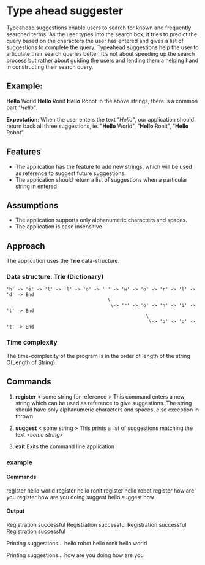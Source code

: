 # Type ahead suggester

Typeahead suggestions enable users to search for known and frequently searched terms. As the user types into the search box, it tries to predict the query based on the characters the user has entered and gives a list of suggestions to complete the query. Typeahead suggestions help the user to articulate their search queries better. It’s not about speeding up the search process but rather about guiding the users and lending them a helping hand in constructing their search query. 

## Example:
**Hello** World
**Hello** Ronit
**Hello** Robot
In the above strings, there is a common part *"Hello"*. 

**Expectation**:  When the user enters the text *"Hello"*, our application should return back all three suggestions, ie. "**Hello** World", "**Hello** Ronit", "**Hello** Robot".

## Features
- The application has the feature to add new strings, which will be used as reference to suggest future suggestions.
- The application should return a list of suggestions when a particular string in entered

## Assumptions
- The application supports only alphanumeric characters and spaces.
- The application is case insensitive

## Approach
The application uses the **Trie** data-structure. 

### Data structure: Trie (Dictionary)

```
'h' -> 'e' -> 'l' -> 'l' -> 'o' -> ' ' -> 'w' -> 'o' -> 'r' -> 'l' -> 'd' -> End 
                                     \
                                      \-> 'r' -> 'o' -> 'n' -> 'i' -> 't' -> End
                                                   \
                                                    \-> 'b' -> 'o' -> 't' -> End
```

### Time complexity
The time-complexity of the program is in the order of length of the string O(Length of String).

## Commands
1. **register** < some string for reference >
			This command enters a new string which can be used as reference to give suggestions. The string should have only alphanumeric characters and spaces, else exception in thrown

2. **suggest** < some string >
			This prints a list of suggestions matching the text <*some string*>
3. **exit**
			Exits the command line application

### example

#### Commands
register hello world
register hello ronit
register hello robot
register how are you
register how are you doing
suggest hello
suggest how

#### Output

Registration successful
Registration successful
Registration successful
Registration successful

Printing suggestions...
hello robot
hello ronit
hello world

Printing suggestions...
how are you doing
how are you